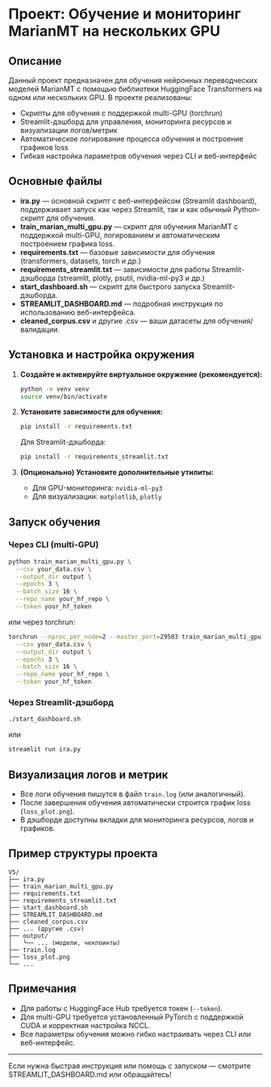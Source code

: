 # Проект: Обучение и мониторинг MarianMT на нескольких GPU

## Описание

Данный проект предназначен для обучения нейронных переводческих моделей MarianMT с помощью библиотеки HuggingFace Transformers на одном или нескольких GPU. В проекте реализованы:
- Скрипты для обучения с поддержкой multi-GPU (torchrun)
- Streamlit-дэшборд для управления, мониторинга ресурсов и визуализации логов/метрик
- Автоматическое логирование процесса обучения и построение графиков loss
- Гибкая настройка параметров обучения через CLI и веб-интерфейс

## Основные файлы

- **ira.py** — основной скрипт с веб-интерфейсом (Streamlit dashboard), поддерживает запуск как через Streamlit, так и как обычный Python-скрипт для обучения.
- **train_marian_multi_gpu.py** — скрипт для обучения MarianMT с поддержкой multi-GPU, логированием и автоматическим построением графика loss.
- **requirements.txt** — базовые зависимости для обучения (transformers, datasets, torch и др.)
- **requirements_streamlit.txt** — зависимости для работы Streamlit-дэшборда (streamlit, plotly, psutil, nvidia-ml-py3 и др.)
- **start_dashboard.sh** — скрипт для быстрого запуска Streamlit-дэшборда.
- **STREAMLIT_DASHBOARD.md** — подробная инструкция по использованию веб-интерфейса.
- **cleaned_corpus.csv** и другие .csv — ваши датасеты для обучения/валидации.

## Установка и настройка окружения

1. **Создайте и активируйте виртуальное окружение (рекомендуется):**
   ```bash
   python -m venv venv
   source venv/bin/activate
   ```

2. **Установите зависимости для обучения:**
   ```bash
   pip install -r requirements.txt
   ```
   Для Streamlit-дэшборда:
   ```bash
   pip install -r requirements_streamlit.txt
   ```

3. **(Опционально) Установите дополнительные утилиты:**
   - Для GPU-мониторинга: `nvidia-ml-py3`
   - Для визуализации: `matplotlib`, `plotly`

## Запуск обучения

### Через CLI (multi-GPU)
```bash
python train_marian_multi_gpu.py \
  --csv your_data.csv \
  --output_dir output \
  --epochs 3 \
  --batch_size 16 \
  --repo_name your_hf_repo \
  --token your_hf_token
```

или через torchrun:
```bash
torchrun --nproc_per_node=2 --master_port=29503 train_marian_multi_gpu.py \
  --csv your_data.csv \
  --output_dir output \
  --epochs 3 \
  --batch_size 16 \
  --repo_name your_hf_repo \
  --token your_hf_token
```

### Через Streamlit-дэшборд
```bash
./start_dashboard.sh
```
или
```bash
streamlit run ira.py
```

## Визуализация логов и метрик
- Все логи обучения пишутся в файл `train.log` (или аналогичный).
- После завершения обучения автоматически строится график loss (`loss_plot.png`).
- В дэшборде доступны вкладки для мониторинга ресурсов, логов и графиков.

## Пример структуры проекта
```
V5/
├── ira.py
├── train_marian_multi_gpu.py
├── requirements.txt
├── requirements_streamlit.txt
├── start_dashboard.sh
├── STREAMLIT_DASHBOARD.md
├── cleaned_corpus.csv
├── ... (другие .csv)
├── output/
│   └── ... (модели, чекпоинты)
├── train.log
├── loss_plot.png
└── ...
```

## Примечания
- Для работы с HuggingFace Hub требуется токен (`--token`).
- Для multi-GPU требуется установленный PyTorch с поддержкой CUDA и корректная настройка NCCL.
- Все параметры обучения можно гибко настраивать через CLI или веб-интерфейс.

---
Если нужна быстрая инструкция или помощь с запуском — смотрите STREAMLIT_DASHBOARD.md или обращайтесь!
